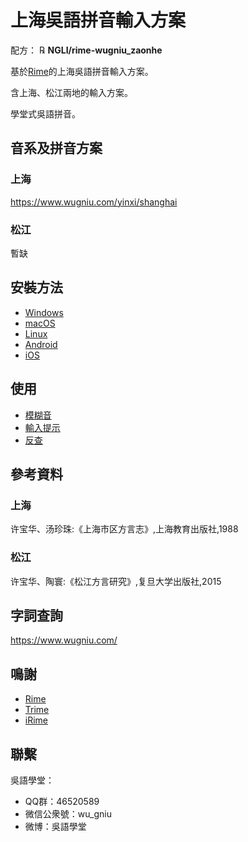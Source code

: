 # 上海吳語拼音輸入方案


配方： ℞ **NGLI/rime-wugniu_zaonhe**

基於[Rime](https://rime.im/)的上海吳語拼音輸入方案。

含上海、松江兩地的輸入方案。

學堂式吳語拼音。

## 音系及拼音方案

### 上海

https://www.wugniu.com/yinxi/shanghai

### 松江

暫缺

## 安裝方法

- [Windows](https://ngli.github.io/rime-wugniu/安装方法/Windows.html)
- [macOS](https://ngli.github.io/rime-wugniu/安装方法/macOS.html)
- [Linux](https://ngli.github.io/rime-wugniu/安装方法/Linux.html)
- [Android](https://ngli.github.io/rime-wugniu/安装方法/Android.html)
- [iOS](https://ngli.github.io/rime-wugniu/安装方法/iOS.html)

## 使用

- [模糊音](https://ngli.github.io/rime-wugniu/使用/模糊音.html)
- [輸入提示](https://ngli.github.io/rime-wugniu/使用/输入提示.html)
- [反查](https://ngli.github.io/rime-wugniu/使用/反查.html)

## 參考資料

### 上海

许宝华、汤珍珠:《上海市区方言志》,上海教育出版社,1988

### 松江

许宝华、陶寰:《松江方言研究》,复旦大学出版社,2015

## 字詞查詢

https://www.wugniu.com/

## 鳴謝

- [Rime](https://rime.im/)
- [Trime](https://github.com/osfans/trime)
- [iRime](https://github.com/jimmy54/iRime)

## 聯繫

吳語學堂：

- QQ群：46520589
- 微信公衆號：wu_gniu
- 微博：吳語學堂

